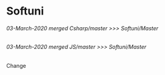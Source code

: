 # Softuni

###### 03-March-2020 merged Csharp/master >>> Softuni/Master
###### 03-March-2020 merged JS/master >>> Softuni/Master
Change